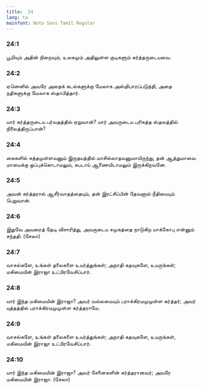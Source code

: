 ```yaml
---
title:  24
lang: ta
mainfont: Noto Sans Tamil Regular
---
```


###  24:1

பூமியும் அதின் நிறைவும், உலகமும் அதிலுள்ள குடிகளும் கர்த்தருடையவை.

###  24:2

ஏனெனில் அவரே அதைக் கடல்களுக்கு மேலாக அஸ்திபாரப்படுத்தி, அதை நதிகளுக்கு மேலாக ஸ்தாபித்தார்.

###  24:3

யார் கர்த்தருடைய பர்வதத்தில் ஏறுவான்? யார் அவருடைய பரிசுத்த ஸ்தலத்தில் நிலைத்திருப்பான்?

###  24:4

கைகளில் சுத்தமுள்ளவனும் இருதயத்தில் மாசில்லாதவனுமாயிருந்து, தன் ஆத்துமாவை மாயைக்கு ஒப்புக்கொடாமலும், கபடாய் ஆணையிடாமலும் இருக்கிறவனே.

###  24:5

அவன் கர்த்தரால் ஆசீர்வாதத்தையும், தன் இரட்சிப்பின் தேவனால் நீதியையும் பெறுவான்.

###  24:6

இதுவே அவரைத் தேடி விசாரித்து, அவருடைய சமுகத்தை நாடுகிற யாக்கோபு என்னும் சந்ததி. (சேலா)

###  24:7

வாசல்களே, உங்கள் தலைகளை உயர்த்துங்கள்; அநாதி கதவுகளே, உயருங்கள்; மகிமையின் இராஜா உட்பிரவேசிப்பார்.

###  24:8

யார் இந்த மகிமையின் இராஜா? அவர் வல்லமையும் பராக்கிரமமுமுள்ள கர்த்தர்; அவர் யுத்தத்தில் பராக்கிரமமுமுள்ள கர்த்தராமே.

###  24:9

வாசல்களே, உங்கள் தலைகளை உயர்த்துங்கள்; அநாதி கதவுகளே, உயருங்கள், மகிமையின் இராஜா உட்பிரவேசிப்பார்.

###  24:10

யார் இந்த மகிமையின் இராஜா? அவர் சேனைகளின் கர்த்தரானவர்; அவரே மகிமையின் இராஜா. (சேலா)

